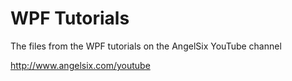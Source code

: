 # WPF Tutorials
The files from the WPF tutorials on the AngelSix YouTube channel

http://www.angelsix.com/youtube


